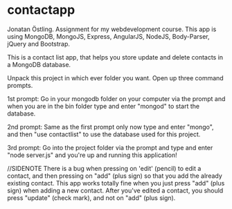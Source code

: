 # contactapp
Jonatan Östling.
Assignment for my webdevelopment course.
This app is using MongoDB, MongoJS, Express, AngularJS, NodeJS, Body-Parser, jQuery and Bootstrap.

This is a contact list app, that helps you store update and delete contacts in a MongoDB database.

Unpack this project in which ever folder you want. Open up three command prompts.

1st prompt: Go in your mongodb folder on your computer via the prompt and when you are in the bin folder type and enter "mongod" to start the database.

2nd prompt: Same as the first prompt only now type and enter "mongo", and then "use contactlist" to use the database used for this project.

3rd prompt: Go into the project folder via the prompt and type and enter "node server.js" and you're up and running this application!

//SIDENOTE
There is a bug when pressing on 'edit' (pencil) to edit a contact, and then pressing on "add" (plus sign) so that you add the already existing contact.
This app works totally fine when you just press "add" (plus sign) when adding a new contact. After you've edited a contact, you should press "update" (check mark), and not on "add" (plus sign).
